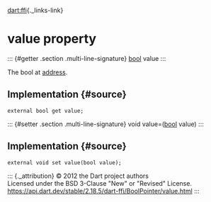 [dart:ffi](../../dart-ffi/dart-ffi-library){._links-link}

value property
==============

::: {#getter .section .multi-line-signature}
[bool](../../dart-core/bool-class) value
:::

The bool at [address](../pointer/address).

Implementation {#source}
--------------

``` {.language-dart data-language="dart"}
external bool get value;
```

::: {#setter .section .multi-line-signature}
void value=([bool](../../dart-core/bool-class) value)
:::

Implementation {#source}
--------------

``` {.language-dart data-language="dart"}
external void set value(bool value);
```

::: {._attribution}
© 2012 the Dart project authors\
Licensed under the BSD 3-Clause \"New\" or \"Revised\" License.\
<https://api.dart.dev/stable/2.18.5/dart-ffi/BoolPointer/value.html>
:::
